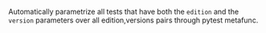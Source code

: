 Automatically parametrize all tests that have both the `edition` and the `version` parameters over all edition,versions pairs through pytest metafunc.
